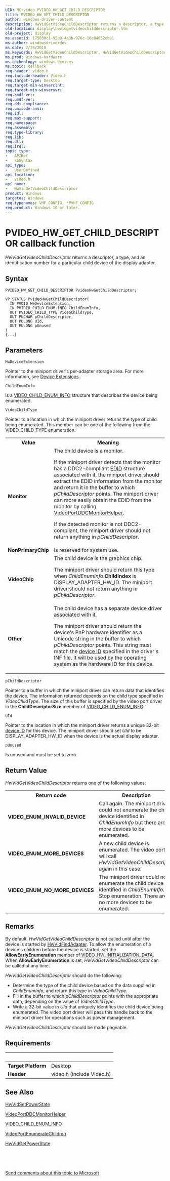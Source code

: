 ```yaml
---
UID: NC:video.PVIDEO_HW_GET_CHILD_DESCRIPTOR
title: PVIDEO_HW_GET_CHILD_DESCRIPTOR
author: windows-driver-content
description: HwVidGetVideoChildDescriptor returns a descriptor, a type, and an identification number for a particular child device of the display adapter.
old-location: display\hwvidgetvideochilddescriptor.htm
old-project: display
ms.assetid: 175030c1-95d9-4a3b-976c-16e04852cb91
ms.author: windowsdriverdev
ms.date: 2/26/2018
ms.keywords: HwVidGetVideoChildDescriptor, HwVidGetVideoChildDescriptor callback function [Display Devices], PVIDEO_HW_GET_CHILD_DESCRIPTOR, VideoMiniport_Functions_15898023-8b0d-4cda-8970-4aeb0a7fc444.xml, display.hwvidgetvideochilddescriptor, video/HwVidGetVideoChildDescriptor
ms.prod: windows-hardware
ms.technology: windows-devices
ms.topic: callback
req.header: video.h
req.include-header: Video.h
req.target-type: Desktop
req.target-min-winverclnt: 
req.target-min-winversvr: 
req.kmdf-ver: 
req.umdf-ver: 
req.ddi-compliance: 
req.unicode-ansi: 
req.idl: 
req.max-support: 
req.namespace: 
req.assembly: 
req.type-library: 
req.lib: 
req.dll: 
req.irql: 
topic_type:
-	APIRef
-	kbSyntax
api_type:
-	UserDefined
api_location:
-	video.h
api_name:
-	HwVidGetVideoChildDescriptor
product: Windows
targetos: Windows
req.typenames: VHF_CONFIG, *PVHF_CONFIG
req.product: Windows 10 or later.
---
```



# PVIDEO_HW_GET_CHILD_DESCRIPTOR callback function
<i>HwVidGetVideoChildDescriptor</i> returns a descriptor, a type, and an identification number for a particular child device of the display adapter.

## Syntax

```
PVIDEO_HW_GET_CHILD_DESCRIPTOR PvideoHwGetChildDescriptor;

VP_STATUS PvideoHwGetChildDescriptor(
  IN PVOID HwDeviceExtension,
  IN PVIDEO_CHILD_ENUM_INFO ChildEnumInfo,
  OUT PVIDEO_CHILD_TYPE VideoChildType,
  OUT PUCHAR pChildDescriptor,
  OUT PULONG UId,
  OUT PULONG pUnused
)
{...}
```

## Parameters

`HwDeviceExtension`

Pointer to the miniport driver's per-adapter storage area. For more information, see <a href="https://msdn.microsoft.com/library/windows/hardware/ff543119">Device Extensions</a>.

`ChildEnumInfo`

Is a <a href="..\video\ns-video-_video_child_enum_info.md">VIDEO_CHILD_ENUM_INFO</a> structure that describes the device being enumerated.

`VideoChildType`

Pointer to a location in which the miniport driver returns the type of child being enumerated. This member can be one of the following from the VIDEO_CHILD_TYPE enumeration:

<table>
<tr>
<th>Value</th>
<th>Meaning</th>
</tr>
<tr>
<td>
<b>Monitor</b>

</td>
<td>
The child device is a monitor.

If the miniport driver detects that the monitor has a DDC2-compliant <a href="https://msdn.microsoft.com/0dd010e7-3e10-422a-adcb-8fe7df9e29ab">EDID</a> structure associated with it, the miniport driver should extract the EDID information from the monitor and return it in the buffer to which <i>pChildDescriptor</i> points. The miniport driver can more easily obtain the EDID from the monitor by calling <a href="..\video\nf-video-videoportddcmonitorhelper.md">VideoPortDDCMonitorHelper</a>.

If the detected monitor is not DDC2-compliant, the miniport driver should not return anything in <i>pChildDescriptor</i>.

</td>
</tr>
<tr>
<td>
<b>NonPrimaryChip</b>

</td>
<td>
Is reserved for system use.

</td>
</tr>
<tr>
<td>
<b>VideoChip</b>

</td>
<td>
The child device is the graphics chip.

The miniport driver should return this type when <i>ChildEnumInfo</i>.<b>ChildIndex</b> is DISPLAY_ADAPTER_HW_ID. The miniport driver should not return anything in <i>pChildDescriptor</i>.

</td>
</tr>
<tr>
<td>
<b>Other</b>

</td>
<td>
The child device has a separate device driver associated with it.

The miniport driver should return the device's PnP hardware identifier as a Unicode string in the buffer to which <i>pChildDescriptor</i> points. This string must match the <a href="https://msdn.microsoft.com/86688b5d-575d-42e1-9158-7ffba1aaf1d3">device ID</a> specified in the driver's INF file. It will be used by the operating system as the hardware ID for this device.

</td>
</tr>
</table>

`pChildDescriptor`

Pointer to a buffer in which the miniport driver can return data that identifies the device. The information returned depends on the child type specified in <i>VideoChildType</i>. The size of this buffer is specified by the video port driver in the <b>ChildDescriptorSize</b> member of <a href="..\video\ns-video-_video_child_enum_info.md">VIDEO_CHILD_ENUM_INFO</a>.

`UId`

Pointer to the location in which the miniport driver returns a unique 32-bit <a href="https://msdn.microsoft.com/86688b5d-575d-42e1-9158-7ffba1aaf1d3">device ID</a> for this device. The miniport driver should set <i>UId</i> to be DISPLAY_ADAPTER_HW_ID when the device is the actual display adapter.

`pUnused`

Is unused and must be set to zero.


## Return Value

<i>HwVidGetVideoChildDescriptor</i> returns one of the following values:

<table>
<tr>
<th>Return code</th>
<th>Description</th>
</tr>
<tr>
<td width="40%">
<dl>
<dt><b>VIDEO_ENUM_INVALID_DEVICE</b></dt>
</dl>
</td>
<td width="60%">
Call again. The miniport driver could not enumerate the child device identified in <i>ChildEnumInfo</i> but there are more devices to be enumerated. 

</td>
</tr>
<tr>
<td width="40%">
<dl>
<dt><b>VIDEO_ENUM_MORE_DEVICES</b></dt>
</dl>
</td>
<td width="60%">
A new child device is enumerated. The video port will call <i>HwVidGetVideoChildDescriptor</i> again in this case.

</td>
</tr>
<tr>
<td width="40%">
<dl>
<dt><b>VIDEO_ENUM_NO_MORE_DEVICES</b></dt>
</dl>
</td>
<td width="60%">
The miniport driver could not enumerate the child device identified in <i>ChildEnumInfo</i>. Stop enumeration. There are no more devices to be enumerated. 

</td>
</tr>
</table>

## Remarks

By default, <i>HwVidGetVideoChildDescriptor</i> is not called until after the device is started by <a href="..\video\nc-video-pvideo_hw_find_adapter.md">HwVidFindAdapter</a>. To allow the enumeration of a device's children before the device is started, set the <b>AllowEarlyEnumeration</b> member of <a href="..\video\ns-video-_video_hw_initialization_data.md">VIDEO_HW_INITIALIZATION_DATA</a>. When <b>AllowEarlyEnumeration</b> is set, <i>HwVidGetVideoChildDescriptor</i> can be called at any time.

<i>HwVidGetVideoChildDescriptor</i> should do the following:

<ul>
<li>
Determine the type of the child device based on the data supplied in <i>ChildEnumInfo</i>, and return this type in <i>VideoChildType</i>.

</li>
<li>
Fill in the buffer to which <i>pChildDescriptor</i> points with the appropriate data, depending on the value of <i>VideoChildType</i>.

</li>
<li>
Write a 32-bit value in <i>UId</i> that uniquely identifies the child device being enumerated. The video port driver will pass this handle back to the miniport driver for operations such as power management.

</li>
</ul>
<i>HwVidGetVideoChildDescriptor</i> should be made pageable.

## Requirements
| &nbsp; | &nbsp; |
| ---- |:---- |
| **Target Platform** | Desktop |
| **Header** | video.h (include Video.h) |

## See Also

<a href="..\video\nc-video-pvideo_hw_power_set.md">HwVidSetPowerState</a>



<a href="..\video\nf-video-videoportddcmonitorhelper.md">VideoPortDDCMonitorHelper</a>



<a href="..\video\ns-video-_video_child_enum_info.md">VIDEO_CHILD_ENUM_INFO</a>



<a href="..\video\nf-video-videoportenumeratechildren.md">VideoPortEnumerateChildren</a>



<a href="..\video\nc-video-pvideo_hw_power_get.md">HwVidGetPowerState</a>



 

 

<a href="mailto:wsddocfb@microsoft.com?subject=Documentation%20feedback [display\display]:%20PVIDEO_HW_GET_CHILD_DESCRIPTOR callback function%20 RELEASE:%20(2/26/2018)&amp;body=%0A%0APRIVACY STATEMENT%0A%0AWe use your feedback to improve the documentation. We don't use your email address for any other purpose, and we'll remove your email address from our system after the issue that you're reporting is fixed. While we're working to fix this issue, we might send you an email message to ask for more info. Later, we might also send you an email message to let you know that we've addressed your feedback.%0A%0AFor more info about Microsoft's privacy policy, see http://privacy.microsoft.com/en-us/default.aspx." title="Send comments about this topic to Microsoft">Send comments about this topic to Microsoft</a>
